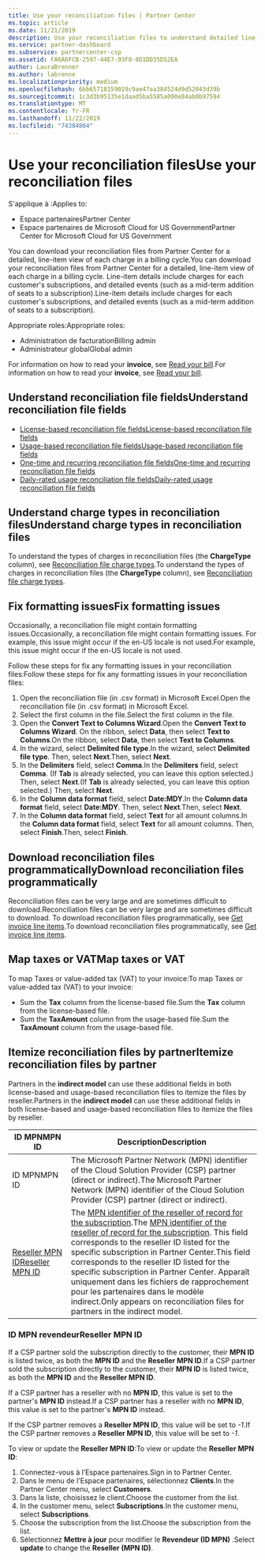 ```yaml
---
title: Use your reconciliation files | Partner Center
ms.topic: article
ms.date: 11/21/2019
description: Use your reconciliation files to understand detailed line-item views of Partner Center charges.
ms.service: partner-dashboard
ms.subservice: partnercenter-csp
ms.assetid: FA6A6FCB-2597-44E7-93F8-8D1DD35D52EA
author: LauraBrenner
ms.author: labrenne
ms.localizationpriority: medium
ms.openlocfilehash: 6bb65718159019c9ae47aa384524d9d52043d39b
ms.sourcegitcommit: 1c3d3b95135e1daad5ba5585a090e84ab0b97594
ms.translationtype: MT
ms.contentlocale: fr-FR
ms.lasthandoff: 11/22/2019
ms.locfileid: "74384804"
---
```

# <a name="use-your-reconciliation-files"></a><span data-ttu-id="6ab90-103">Use your reconciliation files</span><span class="sxs-lookup"><span data-stu-id="6ab90-103">Use your reconciliation files</span></span>

<span data-ttu-id="6ab90-104">S'applique à :</span><span class="sxs-lookup"><span data-stu-id="6ab90-104">Applies to:</span></span>

- <span data-ttu-id="6ab90-105">Espace partenaires</span><span class="sxs-lookup"><span data-stu-id="6ab90-105">Partner Center</span></span>
- <span data-ttu-id="6ab90-106">Espace partenaires de Microsoft Cloud for US Government</span><span class="sxs-lookup"><span data-stu-id="6ab90-106">Partner Center for Microsoft Cloud for US Government</span></span>

<span data-ttu-id="6ab90-107">You can download your reconciliation files from Partner Center for a detailed, line-item view of each charge in a billing cycle.</span><span class="sxs-lookup"><span data-stu-id="6ab90-107">You can download your reconciliation files from Partner Center for a detailed, line-item view of each charge in a billing cycle.</span></span> <span data-ttu-id="6ab90-108">Line-item details include charges for each customer's subscriptions, and detailed events (such as a mid-term addition of seats to a subscription).</span><span class="sxs-lookup"><span data-stu-id="6ab90-108">Line-item details include charges for each customer's subscriptions, and detailed events (such as a mid-term addition of seats to a subscription).</span></span>

<span data-ttu-id="6ab90-109">Appropriate roles:</span><span class="sxs-lookup"><span data-stu-id="6ab90-109">Appropriate roles:</span></span>

- <span data-ttu-id="6ab90-110">Administration de facturation</span><span class="sxs-lookup"><span data-stu-id="6ab90-110">Billing admin</span></span>
- <span data-ttu-id="6ab90-111">Administrateur global</span><span class="sxs-lookup"><span data-stu-id="6ab90-111">Global admin</span></span>

<span data-ttu-id="6ab90-112">For information on how to read your **invoice**, see [Read your bill](read-your-bill.md).</span><span class="sxs-lookup"><span data-stu-id="6ab90-112">For information on how to read your **invoice**, see [Read your bill](read-your-bill.md).</span></span>

## <a name="understand-reconciliation-file-fields"></a><span data-ttu-id="6ab90-113">Understand reconciliation file fields</span><span class="sxs-lookup"><span data-stu-id="6ab90-113">Understand reconciliation file fields</span></span>

- [<span data-ttu-id="6ab90-114">License-based reconciliation file fields</span><span class="sxs-lookup"><span data-stu-id="6ab90-114">License-based reconciliation file fields</span></span>](license-based-recon-files.md)
- [<span data-ttu-id="6ab90-115">Usage-based reconciliation file fields</span><span class="sxs-lookup"><span data-stu-id="6ab90-115">Usage-based reconciliation file fields</span></span>](usage-based-recon-files.md)
- [<span data-ttu-id="6ab90-116">One-time and recurring reconciliation file fields</span><span class="sxs-lookup"><span data-stu-id="6ab90-116">One-time and recurring reconciliation file fields</span></span>](one-time-recurring-recon-files.md)
- [<span data-ttu-id="6ab90-117">Daily-rated usage reconciliation file fields</span><span class="sxs-lookup"><span data-stu-id="6ab90-117">Daily-rated usage reconciliation file fields</span></span>](daily-rated-usage-recon-files.md)

## <a name="understand-charge-types-in-reconciliation-files"></a><span data-ttu-id="6ab90-118">Understand charge types in reconciliation files</span><span class="sxs-lookup"><span data-stu-id="6ab90-118">Understand charge types in reconciliation files</span></span>

<span data-ttu-id="6ab90-119">To understand the types of charges in reconciliation files (the **ChargeType** column), see [Reconciliation file charge types](recon-file-charge-types.md).</span><span class="sxs-lookup"><span data-stu-id="6ab90-119">To understand the types of charges in reconciliation files (the **ChargeType** column), see [Reconciliation file charge types](recon-file-charge-types.md).</span></span>

## <a name="fix-formatting-issues"></a><span data-ttu-id="6ab90-120">Fix formatting issues</span><span class="sxs-lookup"><span data-stu-id="6ab90-120">Fix formatting issues</span></span>

<span data-ttu-id="6ab90-121">Occasionally, a reconciliation file might contain formatting issues.</span><span class="sxs-lookup"><span data-stu-id="6ab90-121">Occasionally, a reconciliation file might contain formatting issues.</span></span> <span data-ttu-id="6ab90-122">For example, this issue might occur if the en-US locale is not used.</span><span class="sxs-lookup"><span data-stu-id="6ab90-122">For example, this issue might occur if the en-US locale is not used.</span></span>

<span data-ttu-id="6ab90-123">Follow these steps for fix any formatting issues in your reconciliation files:</span><span class="sxs-lookup"><span data-stu-id="6ab90-123">Follow these steps for fix any formatting issues in your reconciliation files:</span></span>

1. <span data-ttu-id="6ab90-124">Open the reconciliation file (in .csv format) in Microsoft Excel.</span><span class="sxs-lookup"><span data-stu-id="6ab90-124">Open the reconciliation file (in .csv format) in Microsoft Excel.</span></span>
2. <span data-ttu-id="6ab90-125">Select the first column in the file.</span><span class="sxs-lookup"><span data-stu-id="6ab90-125">Select the first column in the file.</span></span>
3. <span data-ttu-id="6ab90-126">Open the **Convert Text to Columns Wizard**.</span><span class="sxs-lookup"><span data-stu-id="6ab90-126">Open the **Convert Text to Columns Wizard**.</span></span> <span data-ttu-id="6ab90-127">On the ribbon, select **Data**, then select **Text to Columns**.</span><span class="sxs-lookup"><span data-stu-id="6ab90-127">On the ribbon, select **Data**, then select **Text to Columns**.</span></span>
4. <span data-ttu-id="6ab90-128">In the wizard, select **Delimited file type**.</span><span class="sxs-lookup"><span data-stu-id="6ab90-128">In the wizard, select **Delimited file type**.</span></span> <span data-ttu-id="6ab90-129">Then, select **Next**.</span><span class="sxs-lookup"><span data-stu-id="6ab90-129">Then, select **Next**.</span></span>
5. <span data-ttu-id="6ab90-130">In the **Delimiters** field, select **Comma**.</span><span class="sxs-lookup"><span data-stu-id="6ab90-130">In the **Delimiters** field, select **Comma**.</span></span> <span data-ttu-id="6ab90-131">(If **Tab** is already selected, you can leave this option selected.) Then, select **Next**.</span><span class="sxs-lookup"><span data-stu-id="6ab90-131">(If **Tab** is already selected, you can leave this option selected.) Then, select **Next**.</span></span>
6. <span data-ttu-id="6ab90-132">In the **Column data format** field, select **Date:MDY**.</span><span class="sxs-lookup"><span data-stu-id="6ab90-132">In the **Column data format** field, select **Date:MDY**.</span></span> <span data-ttu-id="6ab90-133">Then, select **Next**.</span><span class="sxs-lookup"><span data-stu-id="6ab90-133">Then, select **Next**.</span></span>
7. <span data-ttu-id="6ab90-134">In the **Column data format** field, select **Text** for all amount columns.</span><span class="sxs-lookup"><span data-stu-id="6ab90-134">In the **Column data format** field, select **Text** for all amount columns.</span></span> <span data-ttu-id="6ab90-135">Then, select **Finish**.</span><span class="sxs-lookup"><span data-stu-id="6ab90-135">Then, select **Finish**.</span></span>

## <a name="download-reconciliation-files-programmatically"></a><span data-ttu-id="6ab90-136">Download reconciliation files programmatically</span><span class="sxs-lookup"><span data-stu-id="6ab90-136">Download reconciliation files programmatically</span></span>

<span data-ttu-id="6ab90-137">Reconciliation files can be very large and are sometimes difficult to download.</span><span class="sxs-lookup"><span data-stu-id="6ab90-137">Reconciliation files can be very large and are sometimes difficult to download.</span></span> <span data-ttu-id="6ab90-138">To download reconciliation files programmatically, see [Get invoice line items](https://docs.microsoft.com/partner-center/develop/get-invoiceline-items).</span><span class="sxs-lookup"><span data-stu-id="6ab90-138">To download reconciliation files programmatically, see [Get invoice line items](https://docs.microsoft.com/partner-center/develop/get-invoiceline-items).</span></span>

## <a name="map-taxes-or-vat"></a><span data-ttu-id="6ab90-139">Map taxes or VAT</span><span class="sxs-lookup"><span data-stu-id="6ab90-139">Map taxes or VAT</span></span>

<span data-ttu-id="6ab90-140">To map Taxes or value-added tax (VAT) to your invoice:</span><span class="sxs-lookup"><span data-stu-id="6ab90-140">To map Taxes or value-added tax (VAT) to your invoice:</span></span>

- <span data-ttu-id="6ab90-141">Sum the **Tax** column from the license-based file.</span><span class="sxs-lookup"><span data-stu-id="6ab90-141">Sum the **Tax** column from the license-based file.</span></span>
- <span data-ttu-id="6ab90-142">Sum the **TaxAmount** column from the usage-based file.</span><span class="sxs-lookup"><span data-stu-id="6ab90-142">Sum the **TaxAmount** column from the usage-based file.</span></span>

## <a name="itemize-reconciliation-files-by-partner"></a><span data-ttu-id="6ab90-143">Itemize reconciliation files by partner</span><span class="sxs-lookup"><span data-stu-id="6ab90-143">Itemize reconciliation files by partner</span></span>

<span data-ttu-id="6ab90-144">Partners in the **indirect model** can use these additional fields in both license-based and usage-based reconciliation files to itemize the files by reseller.</span><span class="sxs-lookup"><span data-stu-id="6ab90-144">Partners in the **indirect model** can use these additional fields in both license-based and usage-based reconciliation files to itemize the files by reseller.</span></span>

| <span data-ttu-id="6ab90-145">ID&nbsp;MPN</span><span class="sxs-lookup"><span data-stu-id="6ab90-145">MPN ID</span></span> | <span data-ttu-id="6ab90-146">Description</span><span class="sxs-lookup"><span data-stu-id="6ab90-146">Description</span></span> |
| ------ | ----------- |
| <span data-ttu-id="6ab90-147">ID&nbsp;MPN</span><span class="sxs-lookup"><span data-stu-id="6ab90-147">MPN ID</span></span> | <span data-ttu-id="6ab90-148">The Microsoft Partner Network (MPN) identifier of the Cloud Solution Provider (CSP) partner (direct or indirect).</span><span class="sxs-lookup"><span data-stu-id="6ab90-148">The Microsoft Partner Network (MPN) identifier of the Cloud Solution Provider (CSP) partner (direct or indirect).</span></span> |
| [<span data-ttu-id="6ab90-149">Reseller MPN ID</span><span class="sxs-lookup"><span data-stu-id="6ab90-149">Reseller MPN ID</span></span>](#reseller-mpn-id) | <span data-ttu-id="6ab90-150">The [MPN identifier of the reseller of record for the subscription](#reseller-mpn-id).</span><span class="sxs-lookup"><span data-stu-id="6ab90-150">The [MPN identifier of the reseller of record for the subscription](#reseller-mpn-id).</span></span> <span data-ttu-id="6ab90-151">This field corresponds to the reseller ID listed for the specific subscription in Partner Center.</span><span class="sxs-lookup"><span data-stu-id="6ab90-151">This field corresponds to the reseller ID listed for the specific subscription in Partner Center.</span></span> <span data-ttu-id="6ab90-152">Apparaît uniquement dans les fichiers de rapprochement pour les partenaires dans le modèle indirect.</span><span class="sxs-lookup"><span data-stu-id="6ab90-152">Only appears on reconciliation files for partners in the indirect model.</span></span> |

### <a name="reseller-mpn-id"></a><span data-ttu-id="6ab90-153">ID MPN revendeur</span><span class="sxs-lookup"><span data-stu-id="6ab90-153">Reseller MPN ID</span></span>

<span data-ttu-id="6ab90-154">If a CSP partner sold the subscription directly to the customer, their **MPN ID** is listed twice, as both the **MPN ID** and the **Reseller MPN ID**.</span><span class="sxs-lookup"><span data-stu-id="6ab90-154">If a CSP partner sold the subscription directly to the customer, their **MPN ID** is listed twice, as both the **MPN ID** and the **Reseller MPN ID**.</span></span>

<span data-ttu-id="6ab90-155">If a CSP partner has a reseller with no **MPN ID**, this value is set to the partner's **MPN ID** instead.</span><span class="sxs-lookup"><span data-stu-id="6ab90-155">If a CSP partner has a reseller with no **MPN ID**, this value is set to the partner's **MPN ID** instead.</span></span>

<span data-ttu-id="6ab90-156">If the CSP partner removes a **Reseller MPN ID**, this value will be set to *-1*.</span><span class="sxs-lookup"><span data-stu-id="6ab90-156">If the CSP partner removes a **Reseller MPN ID**, this value will be set to *-1*.</span></span>

<span data-ttu-id="6ab90-157">To view or update the **Reseller MPN ID**:</span><span class="sxs-lookup"><span data-stu-id="6ab90-157">To view or update the **Reseller MPN ID**:</span></span>

1. <span data-ttu-id="6ab90-158">Connectez-vous à l’Espace partenaires.</span><span class="sxs-lookup"><span data-stu-id="6ab90-158">Sign in to Partner Center.</span></span>
2. <span data-ttu-id="6ab90-159">Dans le menu de l'Espace partenaires, sélectionnez **Clients**.</span><span class="sxs-lookup"><span data-stu-id="6ab90-159">In the Partner Center menu, select **Customers**.</span></span>
3. <span data-ttu-id="6ab90-160">Dans la liste, choisissez le client.</span><span class="sxs-lookup"><span data-stu-id="6ab90-160">Choose the customer from the list.</span></span>
4. <span data-ttu-id="6ab90-161">In the customer menu, select **Subscriptions**.</span><span class="sxs-lookup"><span data-stu-id="6ab90-161">In the customer menu, select **Subscriptions**.</span></span>
5. <span data-ttu-id="6ab90-162">Choose the subscription from the list.</span><span class="sxs-lookup"><span data-stu-id="6ab90-162">Choose the subscription from the list.</span></span>
6. <span data-ttu-id="6ab90-163">Sélectionnez **Mettre à jour** pour modifier le **Revendeur (ID&nbsp;MPN)** .</span><span class="sxs-lookup"><span data-stu-id="6ab90-163">Select **update** to change the **Reseller (MPN ID)**.</span></span>
